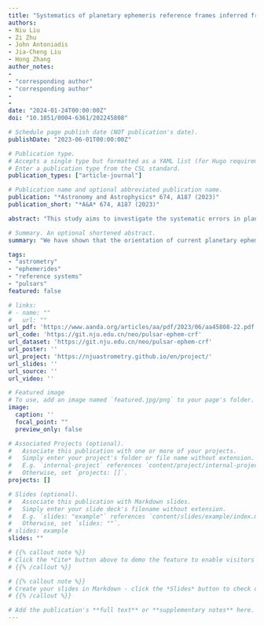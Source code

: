 ```yaml
---
title: "Systematics of planetary ephemeris reference frames inferred from pulsar timing astrometry"
authors:
- Niu Liu
- Zi Zhu
- John Antoniadis
- Jia-Cheng Liu
- Hong Zhang
author_notes:
- 
- "corresponding author"
- "corresponding author"
- 
- 
date: "2024-01-24T00:00:00Z"
doi: "10.1051/0004-6361/202245808"

# Schedule page publish date (NOT publication's date).
publishDate: "2023-06-01T00:00:00Z"

# Publication type.
# Accepts a single type but formatted as a YAML list (for Hugo requirements).
# Enter a publication type from the CSL standard.
publication_types: ["article-journal"]

# Publication name and optional abbreviated publication name.
publication: "*Astronomy and Astrophysics* 674, A187 (2023)"
publication_short: "*A&A* 674, A187 (2023)"

abstract: "This study aims to investigate the systematic errors in planetary ephemeris reference frames through pulsar timing observations. We used the published data sets from several pulsar timing arrays and performed timing analyses for each pulsar using different planetary ephemerides retrieved from the Jet Propulsion Laboratory's Development Ephemeris (DE), Ephemeris of Planets and the Moon (EPM), and INPOP (Intégration Numérique Planétaire de l'Observatoire de Paris). Then, we compared the timing solutions and modeled the differences in position and proper motion by vector spherical harmonics of the first degree. The timing solutions were also compared with those determined by very long baseline interferometry (VLBI) astrometry. The orientation offsets between the latest editions of the DE, EPM, and INPOP series do not exceed 0.4 milliarcseconds (mas), while the relative spins between these ephemerides are less than 5 microarcseconds per year. We do not detect significant glides in either position or proper motion between these ephemerides. The orientation of the pulsar timing frames deviates from that of the VLBI frame from zero by approximately 0.4 mas when considering the formal uncertainty and possible systematics. The orientation of current planetary ephemeris frames is as accurate as at least 0.4 mas, and the nonrotation is better than 5 microarcseconds per year."

# Summary. An optional shortened abstract.
summary: "We have shown that the orientation of current planetary ephemeris frames is as accurate as at least 0.4 mas, and the nonrotation is better than 5 microarcseconds per year."

tags:
- "astrometry" 
- "ephemerides" 
- "reference systems" 
- "pulsars"
featured: false

# links:
# - name: ""
#   url: ""
url_pdf: 'https://www.aanda.org/articles/aa/pdf/2023/06/aa45808-22.pdf'
url_code: 'https://git.nju.edu.cn/neo/pulsar-ephem-crf'
url_dataset: 'https://git.nju.edu.cn/neo/pulsar-ephem-crf'
url_poster: ''
url_project: 'https://njuastrometry.github.io/en/project/'
url_slides: ''
url_source: ''
url_video: ''

# Featured image
# To use, add an image named `featured.jpg/png` to your page's folder. 
image:
  caption: ''
  focal_point: ""
  preview_only: false

# Associated Projects (optional).
#   Associate this publication with one or more of your projects.
#   Simply enter your project's folder or file name without extension.
#   E.g. `internal-project` references `content/project/internal-project/index.md`.
#   Otherwise, set `projects: []`.
projects: []

# Slides (optional).
#   Associate this publication with Markdown slides.
#   Simply enter your slide deck's filename without extension.
#   E.g. `slides: "example"` references `content/slides/example/index.md`.
#   Otherwise, set `slides: ""`.
# slides: example
slides: ""

# {{% callout note %}}
# Click the *Cite* button above to demo the feature to enable visitors to import publication metadata into their reference management software.
# {{% /callout %}}

# {{% callout note %}}
# Create your slides in Markdown - click the *Slides* button to check out the example.
# {{% /callout %}}

# Add the publication's **full text** or **supplementary notes** here. You can use rich formatting such as including [code, math, and images](https://docs.hugoblox.com/content/writing-markdown-latex/).
---
```

